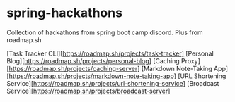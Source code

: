 # spring-hackathons

Collection of hackathons from spring boot camp discord. Plus from roadmap.sh

[Task Tracker CLI][https://roadmap.sh/projects/task-tracker]
[Personal Blog][https://roadmap.sh/projects/personal-blog]
[Caching Proxy][https://roadmap.sh/projects/caching-server]
[Markdown Note-Taking App][https://roadmap.sh/projects/markdown-note-taking-app]
[URL Shortening Service][https://roadmap.sh/projects/url-shortening-service]
[Broadcast Service][https://roadmap.sh/projects/broadcast-server]
